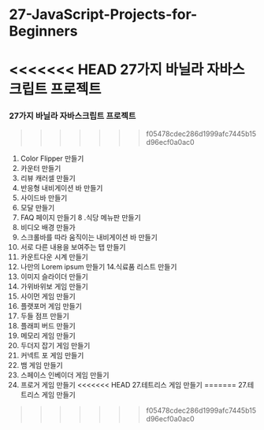 # 27-JavaScript-Projects-for-Beginners
<<<<<<< HEAD
27가지 바닐라 자바스크립트 프로젝트
=======
### 27가지 바닐라 자바스크립트 프로젝트
>>>>>>> f05478cdec286d1999afc7445b15d96ecf0a0ac0

1. Color Flipper 만들기
2. 카운터 만들기
3. 리뷰 캐러셀 만들기
4. 반응형 내비게이션 바 만들기
5. 사이드바 만들기
6. 모달 만들기
7. FAQ 페이지 만들기
8 .식당 메뉴판 만들기
9. 비디오 배경 만들가
10. 스크롤바를 따라 움직이는 내비게이션 바 만들기
11. 서로 다른 내용을 보여주는 탭 만들기
12. 카운트다운 시계 만들기
13. 나만의 Lorem ipsum 만들기
14.식료품 리스트 만들기
15. 이미지 슬라이더 만들기
16. 가위바위보 게임 만들기
17. 사이먼 게임 만들기
18. 플랫포머 게임 만들기
19. 두들 점프 만들기
20. 플래피 버드 만들기
21. 메모리 게임 만들기
22. 두더지 잡기 게임 만들기
23. 커넥트 포 게임 만들기
24. 뱀 게임 만들기
25. 스페이스 인베이더 게임 만들기
26. 프로거 게임 만들기
<<<<<<< HEAD
27.테트리스 게임 만들기
=======
27.테트리스 게임 만들기
>>>>>>> f05478cdec286d1999afc7445b15d96ecf0a0ac0

